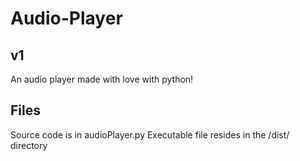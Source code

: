 # Audio-Player

## v1
An audio player made with love with python!

## Files
Source code is in audioPlayer.py
Executable file resides in the /dist/ directory